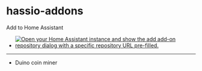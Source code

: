 # hassio-addons
Add to Home Assistant 
- [![Open your Home Assistant instance and show the add add-on repository dialog with a specific repository URL pre-filled.](https://my.home-assistant.io/badges/supervisor_add_addon_repository.svg)](https://my.home-assistant.io/redirect/supervisor_add_addon_repository/?repository_url=https%3A%2F%2Fgithub.com%2Fmavotronik%2Fhassio-addons%2F)
------------------
* Duino coin miner
